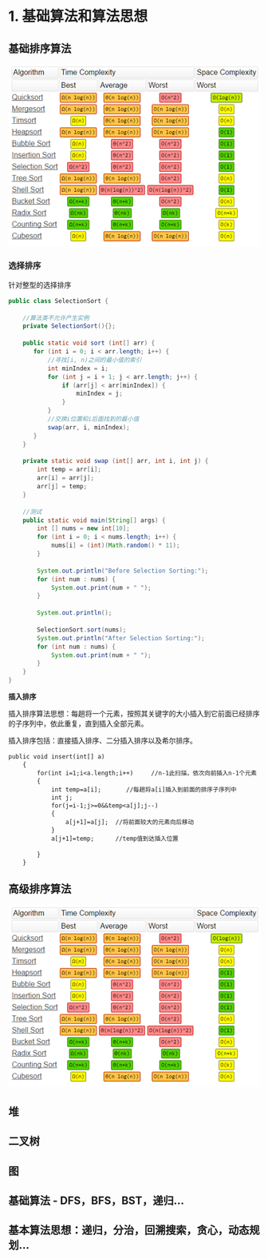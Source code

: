 # 1. 基础算法和算法思想

## 基础排序算法

![](../.gitbook/assets/image%20%2827%29.png)

### 选择排序

针对整型的选择排序

```java
public class SelectionSort {

    //算法类不允许产生实例
    private SelectionSort(){};

    public static void sort (int[] arr) {
       for (int i = 0; i < arr.length; i++) {
           //寻找[i, n)之间的最小值的索引
           int minIndex = i;
           for (int j = i + 1; j < arr.length; j++) {
               if (arr[j] < arr[minIndex]) {
                   minIndex = j;
               }
           }
           //交换i位置和i后面找到的最小值
           swap(arr, i, minIndex);
       }
    }

    private static void swap (int[] arr, int i, int j) {
        int temp = arr[i];
        arr[i] = arr[j];
        arr[j] = temp;
    }

    //测试
    public static void main(String[] args) {
        int [] nums = new int[10];
        for (int i = 0; i < nums.length; i++) {
            nums[i] = (int)(Math.random() * 11);
        }

        System.out.println("Before Selection Sorting:");
        for (int num : nums) {
            System.out.print(num + " ");
        }

        System.out.println();

        SelectionSort.sort(nums);
        System.out.println("After Selection Sorting:");
        for (int num : nums) {
            System.out.print(num + " ");
        }
    }
}
```





**插入排序**

插入排序算法思想：每趟将一个元素，按照其关键字的大小插入到它前面已经排序的子序列中，依此重复，直到插入全部元素。

插入排序包括：直接插入排序、二分插入排序以及希尔排序。

```text
public void insert(int[] a)
	{
		for(int i=1;i<a.length;i++)     //n-1此扫描，依次向前插入n-1个元素
		{
			int temp=a[i];       //每趟将a[i]插入到前面的排序子序列中
			int j;
			for(j=i-1;j>=0&&temp<a[j];j--)
			{
				a[j+1]=a[j];  //将前面较大的元素向后移动 
			}
			a[j+1]=temp;      //temp值到达插入位置
			
		}
	}

```

## 高级排序算法

![](../.gitbook/assets/image%20%2822%29.png)



## 堆

## 二叉树

## 图

## 基础算法 - DFS，BFS，BST，递归...

## 基本算法思想：递归，分治，回溯搜索，贪心，动态规划...



